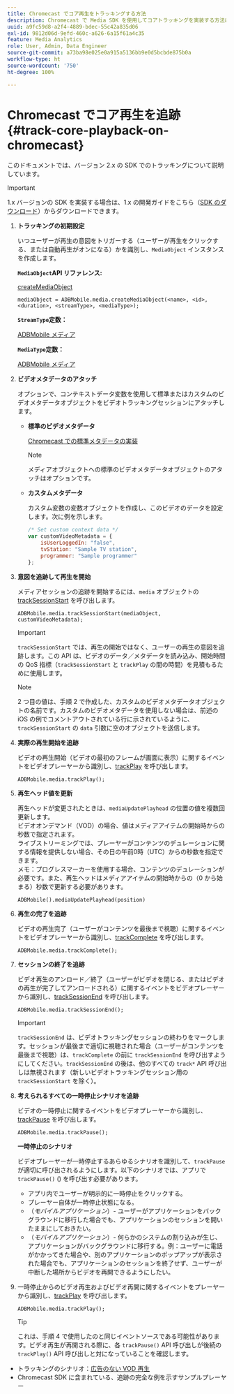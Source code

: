 ```yaml
---
title: Chromecast でコア再生をトラッキングする方法
description: Chromecast で Media SDK を使用してコアトラッキングを実装する方法について説明します。
uuid: a9fc59d8-a2f4-4889-bdec-55c42a835d06
exl-id: 9812d06d-9efd-460c-a626-6a15f61a4c35
feature: Media Analytics
role: User, Admin, Data Engineer
source-git-commit: a73ba98e025e0a915a5136bb9e0d5bcbde875b0a
workflow-type: ht
source-wordcount: '750'
ht-degree: 100%

---
```


# Chromecast でコア再生を追跡 {#track-core-playback-on-chromecast}

このドキュメントでは、バージョン 2.x の SDK でのトラッキングについて説明しています。

>[!IMPORTANT]
>
>1.x バージョンの SDK を実装する場合は、1.x の開発ガイドをこちら（[SDK のダウンロード](/help/getting-started/download-sdks.md)）からダウンロードできます。

1. **トラッキングの初期設定**

   いつユーザーが再生の意図をトリガーする（ユーザーが再生をクリックする、または自動再生がオンになる）かを識別し、`MediaObject` インスタンスを作成します。

   **`MediaObject`API リファレンス:**

   [createMediaObject](https://adobe-marketing-cloud.github.io/media-sdks/reference/chromecast/ADBMobile.media.html#.createMediaObject)

   ```
   mediaObject = ADBMobile.media.createMediaObject(<name>, <id>, <duration>, <streamType>, <mediaType>);
   ```

   **`StreamType`定数：**

   [ADBMobile メディア](https://adobe-marketing-cloud.github.io/media-sdks/reference/chromecast/ADBMobile.media.html#.StreamType)

   **`MediaType`定数：**

   [ADBMobile メディア](https://adobe-marketing-cloud.github.io/media-sdks/reference/chromecast/ADBMobile.media.html#.MediaType)

1. **ビデオメタデータのアタッチ**

   オプションで、コンテキストデータ変数を使用して標準またはカスタムのビデオメタデータオブジェクトをビデオトラッキングセッションにアタッチします。

   * **標準のビデオメタデータ**

      [Chromecast での標準メタデータの実装](/help/use-cases/track-av-playback/impl-std-metadata/impl-std-metadata-chromecast.md)

      >[!NOTE]
      >
      >メディアオブジェクトへの標準のビデオメタデータオブジェクトのアタッチはオプションです。

   * **カスタムメタデータ**

      カスタム変数の変数オブジェクトを作成し、このビデオのデータを設定します。次に例を示します。

      ```js
      /* Set custom context data */
      var customVideoMetadata = {
          isUserLoggedIn: "false",
          tvStation: "Sample TV station",
          programmer: "Sample programmer"
      };
      ```

1. **意図を追跡して再生を開始**

   メディアセッションの追跡を開始するには、`media` オブジェクトの [trackSessionStart](https://adobe-marketing-cloud.github.io/media-sdks/reference/chromecast/ADBMobile.media.html#.trackSessionStart) を呼び出します。

   ```
   ADBMobile.media.trackSessionStart(mediaObject, customVideoMetadata);
   ```

   >[!IMPORTANT]
   >
   >`trackSessionStart` では、再生の開始ではなく、ユーザーの再生の意図を追跡します。この API は、ビデオのデータ／メタデータを読み込み、開始時間の QoS 指標（`trackSessionStart` と `trackPlay` の間の時間）を見積もるために使用します。

   >[!NOTE]
   >
   >2 つ目の値は、手順 2 で作成した、カスタムのビデオメタデータオブジェクトの名前です。カスタムのビデオメタデータを使用しない場合は、前述の iOS の例でコメントアウトされている行に示されているように、`trackSessionStart` の `data` 引数に空のオブジェクトを送信します。

1. **実際の再生開始を追跡**

   ビデオの再生開始（ビデオの最初のフレームが画面に表示）に関するイベントをビデオプレーヤーから識別し、[trackPlay](https://adobe-marketing-cloud.github.io/media-sdks/reference/chromecast/ADBMobile.media.html#.trackPlay) を呼び出します。

   ```
   ADBMobile.media.trackPlay();
   ```

1. **再生ヘッド値を更新**

   再生ヘッドが変更されたときは、`mediaUpdatePlayhead` の位置の値を複数回更新します。<br /> ビデオオンデマンド（VOD）の場合、値はメディアアイテムの開始時からの秒数で指定されます。<br /> ライブストリーミングでは、プレーヤーがコンテンツのデュレーションに関する情報を提供しない場合、その日の午前0時（UTC）からの秒数を指定できます。<br /> メモ：プログレスマーカーを使用する場合、コンテンツのデュレーションが必要です。また、再生ヘッドはメディアアイテムの開始時からの（0 から始まる）秒数で更新する必要があります。

   ```
   ADBMobile().mediaUpdatePlayhead(position)
   ```

1. **再生の完了を追跡**

   ビデオの再生完了（ユーザーがコンテンツを最後まで視聴）に関するイベントをビデオプレーヤーから識別し、[trackComplete](https://adobe-marketing-cloud.github.io/media-sdks/reference/chromecast/ADBMobile.media.html#.trackComplete) を呼び出します。

   ```
   ADBMobile.media.trackComplete();
   ```

1. **セッションの終了を追跡**

   ビデオ再生のアンロード／終了（ユーザーがビデオを閉じる、またはビデオの再生が完了してアンロードされる）に関するイベントをビデオプレーヤーから識別し、[trackSessionEnd](https://adobe-marketing-cloud.github.io/media-sdks/reference/chromecast/ADBMobile.media.html#.trackSessionEnd) を呼び出します。

   ```
   ADBMobile.media.trackSessionEnd();
   ```

   >[!IMPORTANT]
   >
   >`trackSessionEnd` は、ビデオトラッキングセッションの終わりをマークします。セッションが最後まで適切に視聴された場合（ユーザーがコンテンツを最後まで視聴）は、`trackComplete` の前に `trackSessionEnd` を呼び出すようにしてください。`trackSessionEnd` の後は、他のすべての `track*` API 呼び出しは無視されます（新しいビデオトラッキングセッション用の `trackSessionStart` を除く）。

1. **考えられるすべての一時停止シナリオを追跡**

   ビデオの一時停止に関するイベントをビデオプレーヤーから識別し、[trackPause](https://adobe-marketing-cloud.github.io/media-sdks/reference/chromecast/ADBMobile.media.html#.trackPause) を呼び出します。

   ```
   ADBMobile.media.trackPause();
   ```

   **一時停止のシナリオ**

   ビデオプレーヤーが一時停止するあらゆるシナリオを識別して、`trackPause` が適切に呼び出されるようにします。以下のシナリオでは、アプリで `trackPause()` () を呼び出す必要があります。

   * アプリ内でユーザーが明示的に一時停止をクリックする。
   * プレーヤー自体が一時停止状態になる。
   * （*モバイルアプリケーション*）- ユーザーがアプリケーションをバックグラウンドに移行した場合でも、アプリケーションのセッションを開いたままにしておきたい。
   * （*モバイルアプリケーション*）- 何らかのシステムの割り込みが生じ、アプリケーションがバックグラウンドに移行する。例：ユーザーに電話がかかってきた場合や、別のアプリケーションのポップアップが表示された場合でも、アプリケーションのセッションを終了せず、ユーザーが中断した場所からビデオを再開できるようにしたい。

1. 一時停止からのビデオ再生およびビデオ再開に関するイベントをプレーヤーから識別し、[trackPlay](https://adobe-marketing-cloud.github.io/media-sdks/reference/chromecast/ADBMobile.media.html#.trackComplete) を呼び出します。

   ```
   ADBMobile.media.trackPlay();
   ```

   >[!TIP]
   >
   >これは、手順 4 で使用したのと同じイベントソースである可能性があります。ビデオ再生が再開される際に、各 `trackPause()` API 呼び出しが後続の `trackPlay()` API 呼び出しと対になっていることを確認します。

* トラッキングのシナリオ：[広告のない VOD 再生](/help/use-cases/tracking-scenarios/vod-no-intrs-details.md)
* Chromecast SDK に含まれている、追跡の完全な例を示すサンプルプレーヤー

